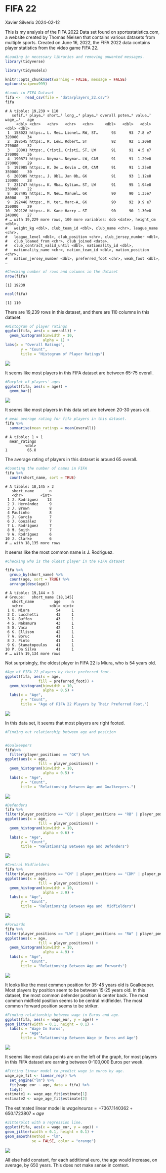 # FIFA 22
Xavier Silverio
2024-02-12

This is my analysis of the FIFA 2022 Data set found on
sportsstatistics.com, a website created by Thomas Nielsen that contains various datasets from multiple sports. 
Created on June 16, 2022, the FIFA 2022 data contains player statistics from the video game FIFA 22. 
``` r
#Loading in necessary libraries and removing unwanted messages. 
library(tidyverse)
```

``` r
library(tidymodels)
```

``` r
knitr::opts_chunk$set(warning = FALSE, message = FALSE)
options(scipen=999)
```

``` r
#Loads in FIFA Dataset 
fifa <-  read_csv(file = "data/players_22.csv")
fifa
```

    # A tibble: 19,239 × 110
       sofif…¹ playe…² short…³ long_…⁴ playe…⁵ overall poten…⁶ value…⁷ wage_…⁸   age
         <dbl> <chr>   <chr>   <chr>   <chr>     <dbl>   <dbl>   <dbl>   <dbl> <dbl>
     1  158023 https:… L. Mes… Lionel… RW, ST…      93      93  7.8 e7  320000    34
     2  188545 https:… R. Lew… Robert… ST           92      92  1.20e8  270000    32
     3   20801 https:… Cristi… Cristi… ST, LW       91      91  4.5 e7  270000    36
     4  190871 https:… Neymar… Neymar… LW, CAM      91      91  1.29e8  270000    29
     5  192985 https:… K. De … Kevin … CM, CAM      91      91  1.25e8  350000    30
     6  200389 https:… J. Obl… Jan Ob… GK           91      93  1.12e8  130000    28
     7  231747 https:… K. Mba… Kylian… ST, LW       91      95  1.94e8  230000    22
     8  167495 https:… M. Neu… Manuel… GK           90      90  1.35e7   86000    35
     9  192448 https:… M. ter… Marc-A… GK           90      92  9.9 e7  250000    29
    10  202126 https:… H. Kane Harry … ST           90      90  1.30e8  240000    27
    # … with 19,229 more rows, 100 more variables: dob <date>, height_cm <dbl>,
    #   weight_kg <dbl>, club_team_id <dbl>, club_name <chr>, league_name <chr>,
    #   league_level <dbl>, club_position <chr>, club_jersey_number <dbl>,
    #   club_loaned_from <chr>, club_joined <date>,
    #   club_contract_valid_until <dbl>, nationality_id <dbl>,
    #   nationality_name <chr>, nation_team_id <dbl>, nation_position <chr>,
    #   nation_jersey_number <dbl>, preferred_foot <chr>, weak_foot <dbl>, …

``` r
#Checking number of rows and columns in the dataset
nrow(fifa)
```

    [1] 19239

``` r
ncol(fifa)
```

    [1] 110

There are 19,239 rows in this dataset, and there are 110 columns in this
dataset.

``` r
#Histogram of player ratings 
ggplot(fifa, aes(x = overall)) +
  geom_histogram(binwidth = 10,
                 alpha = 1) +
labs(x = "Overall Ratings",
       y = "Count",
       title = "Histogram of Player Ratings") 
```

![](FIFA_files/figure-commonmark/unnamed-chunk-4-1.png)

It seems like most players in this FIFA dataset are between 65-75
overall.

``` r
#Barplot of players' ages 
ggplot(fifa, aes(x = age)) +
  geom_bar()
```

![](FIFA_files/figure-commonmark/unnamed-chunk-5-1.png)

It seems like most players in this data set are between 20-30 years old.

``` r
# mean average rating for fifa players in this dataset. 
fifa %>%
  summarise(mean_ratings = mean(overall))
```

    # A tibble: 1 × 1
      mean_ratings
             <dbl>
    1         65.8

The average rating of players in this dataset is around 65 overall.

``` r
#Counting the number of names in FIFA
fifa %>%
  count(short_name, sort = TRUE)
```

    # A tibble: 18,145 × 2
       short_name       n
       <chr>        <int>
     1 J. Rodríguez    13
     2 J. Hernández     9
     3 J. Brown         8
     4 Paulinho         8
     5 J. García        7
     6 J. González      7
     7 L. Rodríguez     7
     8 M. Smith         7
     9 A. Rodríguez     6
    10 J. Clarke        6
    # … with 18,135 more rows

It seems like the most common name is J. Rodriguez.

``` r
#Checking who is the oldest player in the FIFA dataset

fifa %>% 
  group_by(short_name) %>%
  count(age, sort = TRUE) %>% 
  arrange(desc(age))
```

    # A tibble: 19,144 × 3
    # Groups:   short_name [18,145]
       short_name         age     n
       <chr>            <dbl> <int>
     1 K. Miura            54     1
     2 C. Lucchetti        43     1
     3 G. Buffon           43     1
     4 S. Nakamura         43     1
     5 D. Vaca             42     1
     6 K. Ellison          42     1
     7 A. Boruc            41     1
     8 J. Pinto            41     1
     9 K. Stamatopoulos    41     1
    10 P. Da Silva         41     1
    # … with 19,134 more rows

Not surprisingly, the oldest player in FIFA 22 is Miura, who is 54 years
old.

``` r
#Age of FIFA 22 players by their preferred foot. 
ggplot(fifa, aes(x = age,
               fill = preferred_foot)) +
  geom_histogram(binwidth = 10,
                 alpha = 0.5) +
  labs(x = "Age",
       y = "Count",
       title = "Age of FIFA 22 Players by Their Preferred Foot.") 
```

![](FIFA_files/figure-commonmark/unnamed-chunk-9-1.png)

In this data set, it seems that most players are right footed.

``` r
#Finding out relationship between age and position


#Goalkeepers
fifa%>% 
  filter(player_positions == "GK") %>% 
ggplot(aes(x = age,
               fill = player_positions)) +
  geom_histogram(binwidth = 10,
                 alpha = 0.5) +
  labs(x = "Age",
       y = "Count",
       title = "Relationship Between Age and Goalkeepers.") 
```

![](FIFA_files/figure-commonmark/unnamed-chunk-10-1.png)

``` r
#Defenders
fifa %>% 
filter(player_positions == "CB" | player_positions == "RB" | player_positions =="LB" | player_positions == "RWB" | player_positions == "LWB") %>% 
ggplot(aes(x = age,
               fill = player_positions)) +
  geom_histogram(binwidth = 10,
                 alpha = 0.6) +
  labs(x = "Age",
       y = "Count",
       title = "Relationship Between Age and Defenders") 
```

![](FIFA_files/figure-commonmark/unnamed-chunk-10-2.png)

``` r
#Central Midfielders
fifa %>% 
filter(player_positions == "CM" | player_positions == "CDM" | player_positions == "CAM" | player_positions == "RM" | player_positions == "LM") %>% 
ggplot(aes(x = age,
               fill = player_positions)) +
  geom_histogram(binwidth = 10,
                 alpha = 3.9) +
  labs(x = "Age",
       y = "Count",
       title = "Relationship Between Age and  Midfielders") 
```

![](FIFA_files/figure-commonmark/unnamed-chunk-10-3.png)

``` r
#Forwards
fifa %>% 
filter(player_positions == "LW" | player_positions == "RW" | player_positions == "ST") %>% 
ggplot(aes(x = age,
               fill = player_positions)) +
  geom_histogram(binwidth = 10,
                 alpha = 4.9) +
  labs(x = "Age",
       y = "Count",
       title = "Relationship Between Age and Forwards") 
```

![](FIFA_files/figure-commonmark/unnamed-chunk-10-4.png)

It looks like the most common position for 35-45 years old is
Goalkeeper. Most players by position seem to be between 15-25 years old.
In this dataset, the most common defender position is center back. The
most common midfield position seems to be central midfielder. The most
common forward position seems to be striker.

``` r
#Finding relationship between wage in Euros and age. 
ggplot(fifa, aes(x = wage_eur, y = age)) +
geom_jitter(width = 0.1, height = 0.1) +
  labs(x = "Wage In Euros",
       y = "Age",
       title = "Relationship Between Wage in Euros and Age") 
```

![](FIFA_files/figure-commonmark/unnamed-chunk-11-1.png)

It seems like most data points are on the left of the graph, for most
players in this FIFA dataset are earning between 0-100,000 Euros per
week.

``` r
#Fitting linear model to predict wage in euros by age. 
wage_age_fit <- linear_reg() %>%
  set_engine("lm") %>%
  fit(wage_eur ~ age, data = fifa) %>%
  tidy()
estimate1 <- wage_age_fit$estimate[1]
estimate2 <- wage_age_fit$estimate[2]
```

The estimated linear model is
$wage in euros = -7367.1140362 + 650.1723807\times age$

``` r
#Jitterplot with a regression line. 
ggplot(fifa, aes(x = wage_eur, y = age)) +
geom_jitter(width = 0.1, height = 0.1) +
geom_smooth(method = "lm", 
            se = FALSE, color = "orange") 
```

![](FIFA_files/figure-commonmark/unnamed-chunk-13-1.png)

All else held constant, for each additional euro, the age would
increase, on average, by 650 years. This does not make sense in context.

